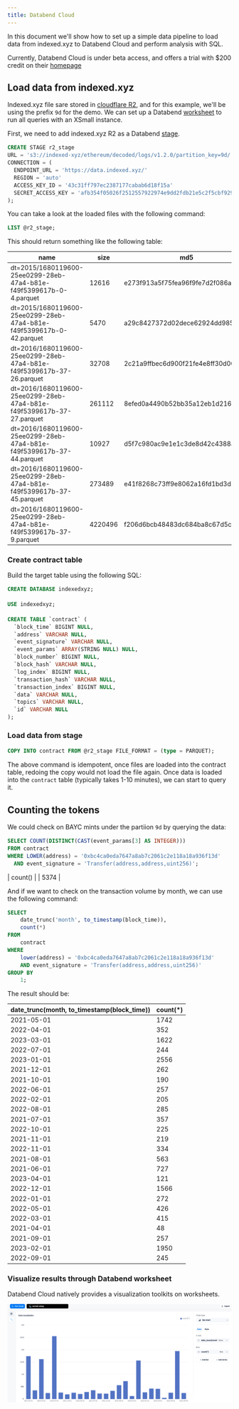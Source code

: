 ```yaml
---
title: Databend Cloud
---
```


In this document we'll show how to set up a simple data pipeline to load data from indexed.xyz to Databend Cloud and perform analysis with SQL.

Currently, Databend Cloud is under beta access, and offers a trial with $200 credit on their [homepage](https://app.databend.com/)

## Load data from indexed.xyz

Indexed.xyz file sare stored in [cloudflare R2](https://www.cloudflare.com/products/r2/), and for this example, we'll be using the prefix `9d` for the demo. We can set up a Databend [worksheet](https://docs.databend.com/using-databend-cloud/worksheet) to run all queries with an XSmall instance.

First, we need to add indexed.xyz R2 as a Databend [stage](https://docs.databend.com/sql/sql-commands/ddl/stage/).

```sql
CREATE STAGE r2_stage
URL = 's3://indexed-xyz/ethereum/decoded/logs/v1.2.0/partition_key=9d/'
CONNECTION = (
  ENDPOINT_URL = 'https://data.indexed.xyz/'
  REGION = 'auto'
  ACCESS_KEY_ID = '43c31ff797ec2387177cabab6d18f15a'
  SECRET_ACCESS_KEY = 'afb354f05026f2512557922974e9dd2fdb21e5c2f5cbf929b35f0645fb284cf7'
);
```

You can take a look at the loaded files with the following command:

```sql
LIST @r2_stage;
```

This should return something like the following table:

| name                                                                  | size    | md5                              | last_modified                 | creator |
| --------------------------------------------------------------------- | ------- | -------------------------------- | ----------------------------- | ------- |
| dt=2015/1680119600-25ee0299-28eb-47a4-b81e-f49f5399617b-0-4.parquet   | 12616   | e273f913a5f75fea96f9fe7d2f086a6f | 2023-04-07 02:02:21.717 +0000 | NULL    |
| dt=2015/1680119600-25ee0299-28eb-47a4-b81e-f49f5399617b-0-42.parquet  | 5470    | a29c8427372d02dece62924dd985ae51 | 2023-04-07 02:02:21.725 +0000 | NULL    |
| dt=2016/1680119600-25ee0299-28eb-47a4-b81e-f49f5399617b-37-26.parquet | 32708   | 2c21a9ffbec6d900f21fe4e8ff30d00f | 2023-04-07 02:02:22.131 +0000 | NULL    |
| dt=2016/1680119600-25ee0299-28eb-47a4-b81e-f49f5399617b-37-27.parquet | 261112  | 8efed0a4490b52bb35a12eb1d2162d18 | 2023-04-07 02:02:21.724 +0000 | NULL    |
| dt=2016/1680119600-25ee0299-28eb-47a4-b81e-f49f5399617b-37-44.parquet | 10927   | d5f7c980ac9e1e1c3de8d42c4388a7b1 | 2023-04-07 02:02:21.794 +0000 | NULL    |
| dt=2016/1680119600-25ee0299-28eb-47a4-b81e-f49f5399617b-37-45.parquet | 273489  | e41f8268c73ff9e8062a16fd1bd3d8bf | 2023-04-07 02:02:22.180 +0000 | NULL    |
| dt=2016/1680119600-25ee0299-28eb-47a4-b81e-f49f5399617b-37-9.parquet  | 4220496 | f206d6bcb48483dc684ba8c67d5c6733 | 2023-04-07 02:02:22.145 +0000 | NULL    |

### Create contract table

Build the target table using the following SQL:

```sql
CREATE DATABASE indexedxyz;

USE indexedxyz;

CREATE TABLE `contract` (
  `block_time` BIGINT NULL,
  `address` VARCHAR NULL,
  `event_signature` VARCHAR NULL,
  `event_params` ARRAY(STRING NULL) NULL,
  `block_number` BIGINT NULL,
  `block_hash` VARCHAR NULL,
  `log_index` BIGINT NULL,
  `transaction_hash` VARCHAR NULL,
  `transaction_index` BIGINT NULL,
  `data` VARCHAR NULL,
  `topics` VARCHAR NULL,
  `id` VARCHAR NULL
);
```

### Load data from stage

```sql
COPY INTO contract FROM @r2_stage FILE_FORMAT = (type = PARQUET);
```

The above command is idempotent, once files are loaded into the contract table, redoing the copy would not load the file again. Once data is loaded into the `contract` table (typically takes 1-10 minutes), we can start to query it.

## Counting the tokens

We could check on BAYC mints under the partiion `9d` by querying the data:

```sql
SELECT COUNT(DISTINCT(CAST(event_params[3] AS INTEGER)))
FROM contract
WHERE LOWER(address) = '0xbc4ca0eda7647a8ab7c2061c2e118a18a936f13d'
  AND event_signature = 'Transfer(address,address,uint256)';

```

| count() |
| 5374 |

And if we want to check on the transaction volume by month, we can use the following command:

```sql
SELECT
    date_trunc('month', to_timestamp(block_time)),
    count(*)
FROM
    contract
WHERE
    lower(address) = '0xbc4ca0eda7647a8ab7c2061c2e118a18a936f13d'
    AND event_signature = 'Transfer(address,address,uint256)'
GROUP BY
    1;
```

The result should be:

| date_trunc(month, to_timestamp(block_time)) | count(\*) |
| ------------------------------------------- | --------- |
| 2021-05-01                                  | 1742      |
| 2022-04-01                                  | 352       |
| 2023-03-01                                  | 1622      |
| 2022-07-01                                  | 244       |
| 2023-01-01                                  | 2556      |
| 2021-12-01                                  | 262       |
| 2021-10-01                                  | 190       |
| 2022-06-01                                  | 257       |
| 2022-02-01                                  | 205       |
| 2022-08-01                                  | 285       |
| 2021-07-01                                  | 357       |
| 2022-10-01                                  | 225       |
| 2021-11-01                                  | 219       |
| 2022-11-01                                  | 334       |
| 2021-08-01                                  | 563       |
| 2021-06-01                                  | 727       |
| 2023-04-01                                  | 121       |
| 2022-12-01                                  | 1566      |
| 2022-01-01                                  | 272       |
| 2022-05-01                                  | 426       |
| 2022-03-01                                  | 415       |
| 2021-04-01                                  | 48        |
| 2021-09-01                                  | 257       |
| 2023-02-01                                  | 1950      |
| 2022-09-01                                  | 245       |

### Visualize results through Databend worksheet

Databend Cloud natively provides a visualization toolkits on worksheets.

![Databend](./imgs/goldsky_databend.png 'databend worksheet')
